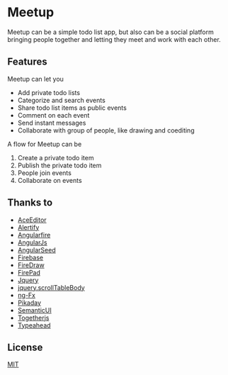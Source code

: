 # Meetup

Meetup can be a simple todo list app, but also can be a social platform bringing people together and letting they meet and work with each other.

## Features 
Meetup can let you 

* Add private todo lists
* Categorize and search events
* Share todo list items as public events
* Comment on each event
* Send instant messages
* Collaborate with group of people, like drawing and coediting 

A flow for Meetup can be

1. Create a private todo item
2. Publish the private todo item
3. People join events
4. Collaborate on events 

## Thanks to 

*	[AceEditor](http://ace.c9.io/#nav=about)
*	[Alertify](http://fabien-d.github.io/alertify.js/)
*	[Angularfire](https://www.firebase.com/quickstart/angularjs.html)
*	[AngularJs](https://angularjs.org/)
*	[AngularSeed](https://github.com/angular/angular-seed)
*	[Firebase](https://www.firebase.com/)
*	[FireDraw](https://www.firebase.com/tutorial/#session/t4q0xmr5ssy) 
*	[FirePad](https://github.com/firebase/firepad)
*	[Jquery](http://jquery.com)
*	[jquery.scrollTableBody](https://github.com/nheldman/jquery.scrollTableBody)
*	[ng-Fx](https://github.com/Hendrixer/ng-Fx)
*	[Pikaday](https://github.com/dbushell/Pikaday)
*	[SemanticUI](http://semantic-ui.com/)
*	[Togetherjs](https://togetherjs.com/)
*	[Typeahead](http://twitter.github.io/typeahead.js/)

## License 
[MIT](https://github.com/Xuefeng-Zhu/Meetup2014/blob/master/LICENSE)

